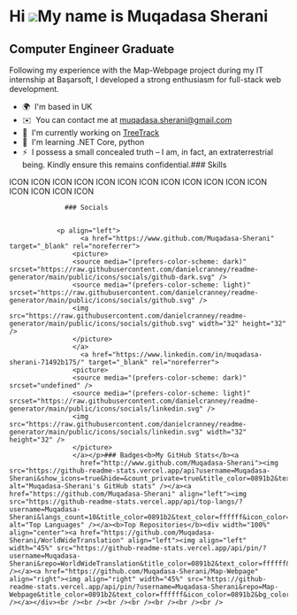 Hi ![](https://user-images.githubusercontent.com/18350557/176309783-0785949b-9127-417c-8b55-ab5a4333674e.gif)My name is Muqadasa Sherani
========================================================================================================================================

Computer Engineer Graduate
--------------------------

Following my experience with the Map-Webpage project during my IT internship at Başarsoft, I developed a strong enthusiasm for full-stack web development.

*   🌍  I'm based in UK
*   ✉️  You can contact me at [muqadasa.sherani@gmail.com](mailto:muqadasa.sherani@gmail.com)
*   🚀  I'm currently working on [TreeTrack](http://github.com/Mansur74/TreeTrack)
*   🧠  I'm learning .NET Core, python
*   ⚡  I possess a small concealed truth – I am, in fact, an extraterrestrial being. Kindly ensure this remains confidential.### Skills 
<p align="left">
ICON ICON ICON ICON ICON ICON ICON ICON ICON ICON ICON ICON ICON ICON ICON ICON 
                    </p>
                    
                  ### Socials
                  
                  
                <p align="left">
                      <a href="https://www.github.com/Muqadasa-Sherani" target="_blank" rel="noreferrer">
                    <picture>
                    <source media="(prefers-color-scheme: dark)" srcset="https://raw.githubusercontent.com/danielcranney/readme-generator/main/public/icons/socials/github-dark.svg" />
                    <source media="(prefers-color-scheme: light)" srcset="https://raw.githubusercontent.com/danielcranney/readme-generator/main/public/icons/socials/github.svg" />
                    <img src="https://raw.githubusercontent.com/danielcranney/readme-generator/main/public/icons/socials/github.svg" width="32" height="32" />
                    </picture>
                    </a>
                      <a href="https://www.linkedin.com/in/muqadasa-sherani-71492b175/" target="_blank" rel="noreferrer">
                    <picture>
                    <source media="(prefers-color-scheme: dark)" srcset="undefined" />
                    <source media="(prefers-color-scheme: light)" srcset="https://raw.githubusercontent.com/danielcranney/readme-generator/main/public/icons/socials/linkedin.svg" />
                    <img src="https://raw.githubusercontent.com/danielcranney/readme-generator/main/public/icons/socials/linkedin.svg" width="32" height="32" />
                    </picture>
                    </a></p>### Badges<b>My GitHub Stats</b><a
                      href="http://www.github.com/Muqadasa-Sherani"><img src="https://github-readme-stats.vercel.app/api?username=Muqadasa-Sherani&show_icons=true&hide=&count_private=true&title_color=0891b2&text_color=ffffff&icon_color=0891b2&bg_color=1c1917&hide_border=true&show_icons=true" alt="Muqadasa-Sherani's GitHub stats" /></a><a href="https://github.com/Muqadasa-Sherani" align="left"><img src="https://github-readme-stats.vercel.app/api/top-langs/?username=Muqadasa-Sherani&langs_count=10&title_color=0891b2&text_color=ffffff&icon_color=0891b2&bg_color=1c1917&hide_border=true&locale=en&custom_title=Top%20%Languages" alt="Top Languages" /></a><b>Top Repositories</b><div width="100%" align="center"><a href="https://github.com/Muqadasa-Sherani/WorldWideTranslation" align="left"><img align="left" width="45%" src="https://github-readme-stats.vercel.app/api/pin/?username=Muqadasa-Sherani&repo=WorldWideTranslation&title_color=0891b2&text_color=ffffff&icon_color=0891b2&bg_color=1c1917&hide_border=true&locale=en" /></a><a href="https://github.com/Muqadasa-Sherani/Map-Webpage" align="right"><img align="right" width="45%" src="https://github-readme-stats.vercel.app/api/pin/?username=Muqadasa-Sherani&repo=Map-Webpage&title_color=0891b2&text_color=ffffff&icon_color=0891b2&bg_color=1c1917&hide_border=true&locale=en" /></a></div><br /><br /><br /><br /><br /><br /><br />
